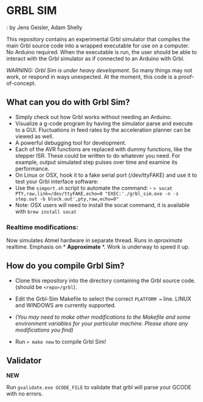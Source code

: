# GRBL SIM 

: by Jens Geisler, Adam Shelly  


This repository contains an experimental Grbl simulator that compiles the main Grbl source code into a wrapped executable for use on a computer. No Arduino required. When the executable is run, the user should be able to interact with the Grbl simulator as if connected to an Arduino with Grbl.

*WARNING: Grbl Sim is under heavy development.* So many things may not work, or respond in ways unexpected. At the moment, this code is a proof-of-concept.

## What can you do with Grbl Sim? 

 - Simply check out how Grbl works without needing an Arduino.
 - Visualize a g-code program by having the simulator parse and execute to a GUI. Fluctuations in feed rates by the acceleration planner can be viewed as well.
 - A powerful debugging tool for development.
 - Each of the AVR functions are replaced with dummy functions, like the stepper ISR. These could be written to do whatever you need. For example, output simulated step pulses over time and examine its performance.
 - On Linux or OSX, hook it to a fake serial port (/dev/ttyFAKE) and use it to test your Grbl interface software:
  -  Use the `simport.sh` script to automate the command:
    -  `> socat PTY,raw,link=/dev/ttyFAKE,echo=0 "EXEC:'./grbl_sim.exe -n -s step.out -b block.out',pty,raw,echo=0" `
  - Note: OSX users will need to install the socat command, it is available with `brew install socat`

 
### Realtime modifications:

  Now simulates Atmel hardware in separate thread.  Runs in *aproximate* realtime.  Emphasis on  * **Approximate** *.  Work is underway to speed it up.

## How do you compile Grbl Sim?

- Clone this repository into the directory containing the Grbl source code.  (should be `<repo>/grbl`).  

- Edit the Grbl-Sim Makefile to select the correct `PLATFORM =`  line.  LINUX and WINDOWS are currently supported. 

 - *(You may need to make other modifications to the Makefile and some environment variables for your particular machine. Please share any modifications you find)*

- Run `> make new` to compile Grbl Sim!  



## Validator
**NEW** 

Run `gvalidate.exe GCODE_FILE` to validate that grbl will parse your GCODE with no errors.


